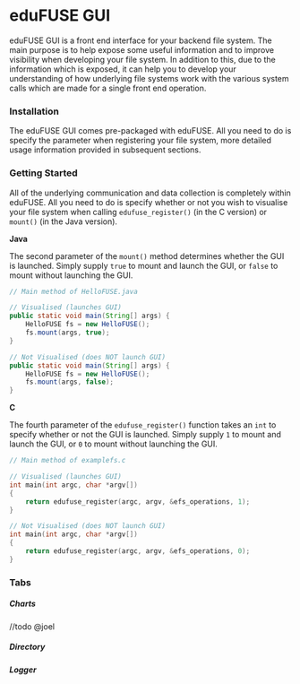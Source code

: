 # eduFUSE GUI
eduFUSE GUI is a front end interface for your backend file system. The main purpose is to help expose some useful information and to improve visibility when developing your file system. In addition to this, due to the information which is exposed, it can help you to develop your understanding of how underlying file systems work with the various system calls which are made for a single front end operation. 

### Installation
The eduFUSE GUI comes pre-packaged with eduFUSE. All you need to do is specify the parameter when registering your file system, more detailed usage information provided in subsequent sections.

### Getting Started
All of the underlying communication and data collection is completely within eduFUSE. All you need to do is specify whether or not you wish to visualise your file system when calling `edufuse_register()` (in the C version) or `mount()` (in the Java version). 

**Java**

The second parameter of the `mount()` method determines whether the GUI is launched. Simply supply `true` to mount and launch the GUI, or `false` to mount without launching the GUI.

```java
// Main method of HelloFUSE.java

// Visualised (launches GUI)
public static void main(String[] args) {
	HelloFUSE fs = new HelloFUSE();
	fs.mount(args, true);
}

// Not Visualised (does NOT launch GUI)
public static void main(String[] args) {
	HelloFUSE fs = new HelloFUSE();
	fs.mount(args, false);
}
```

**C**

The fourth parameter of the `edufuse_register()` function takes an `int` to specify whether or not the GUI is launched. Simply supply `1` to mount and launch the GUI, or `0` to mount without launching the GUI.
	
```c
// Main method of examplefs.c

// Visualised (launches GUI)
int main(int argc, char *argv[])
{
    return edufuse_register(argc, argv, &efs_operations, 1);
}

// Not Visualised (does NOT launch GUI)
int main(int argc, char *argv[])
{
    return edufuse_register(argc, argv, &efs_operations, 0);
}
```

### Tabs
##### Charts
//todo @joel

##### Directory


##### Logger 
